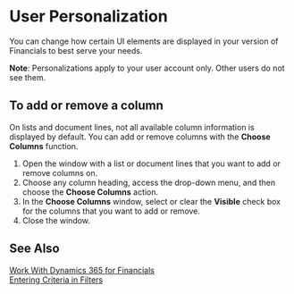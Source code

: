 <properties
	pageTitle="User Personalization| Financials"
        description="Descibes how users can change the way UI elements are displayed."
        services="project-madeira"
        documentationCenter=""
        authors="SorenGP"/>
<tags
    ms.service="project-madeira"
    ms.topic="article"
    ms.devlang="na"
    ms.tgt_pltfrm="na"
    ms.workload="na"
    ms.date="11/09/2016"
    ms.author="SorenGP" />

# User Personalization
You can change how certain UI elements are displayed in your version of Financials to best serve your needs. 

**Note**: Personalizations apply to your user account only. Other users do not see them. 

## To add or remove a column
On lists and document lines, not all available column information is displayed by default. You can add or remove columns with the **Choose Columns** function.

1. Open the window with a list or document lines that you want to add or remove columns on. 
2. Choose any column heading, access the drop-down menu, and then choose the **Choose Columns** action.
3. In the **Choose Columns** window, select or clear the **Visible** check box for the columns that you want to add or remove.
4. Close the window.

## See Also
[Work With Dynamics 365 for Financials](ui-work-product.md)  
[Entering Criteria in Filters](ui-enter-criteria-filters.md)
